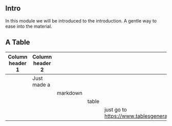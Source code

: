 ## Intro

In this module we will be introduced to the introduction. A gentle way to ease into the material. 

## A Table

| Column header 1 	|     Column header 2         	|          	|       	|                                                            	|
|-------	|--------------	|----------	|-------	|------------------------------------------------------------	|
|       	| Just made a  	|          	|       	|                                                            	|
|       	|              	| markdown 	|       	|                                                            	|
|       	|              	|          	| table 	|                                                            	|
|       	|              	|          	|       	| just go to https://www.tablesgenerator.com/markdown_tables 	|

